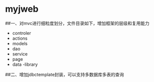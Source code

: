 # myjweb
##一、对mvc进行细粒度划分，文件目录如下，增加框架的层级和复用能力
- controler
- actions
- models
-  dao
-  service
-    page
-    data
-library

##二、增加jdbctemplate封装，可以支持多数据库多表的查询

